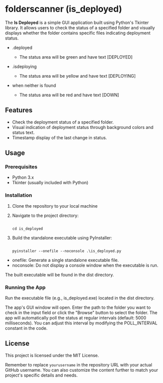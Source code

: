 # folderscanner (is_deployed)

The **Is Deployed** is a simple GUI application built using Python's Tkinter library. It allows users to check the status of a specified folder and visually displays whether the folder contains specific files indicating deployment status.

- .deployed
  - The status area will be green and have text [DEPLOYED]

- .isdeploying
  - The status area will be yellow and have text [DEPLOYING]

- when neither is found
  - The status area will be red and have text [DOWN]

## Features

- Check the deployment status of a specified folder.
- Visual indication of deployment status through background colors and status text.
- Timestamp display of the last change in status.

## Usage

### Prerequisites

- Python 3.x
- Tkinter (usually included with Python)

### Installation

1. Clone the repository to your local machine

2. Navigate to the project directory:

   ```

   cd is_deployed

   ```
3. Build the standalone executable using PyInstaller:

   ```

   pyinstaller --onefile --noconsole .\is_deployed.py

   ```

- onefile: Generate a single standalone executable file.
- noconsole: Do not display a console window when the executable is run.

The built executable will be found in the dist directory.

### Running the App
Run the executable file (e.g., is_deployed.exe) located in the dist directory.

The app's GUI window will open.
Enter the path to the folder you want to check in the input field or click the "Browse" button to select the folder.
The app will automatically poll the status at regular intervals (default: 5000 milliseconds). You can adjust this interval by modifying the POLL_INTERVAL constant in the code.

## License
This project is licensed under the MIT License.

Remember to replace `yourusername` in the repository URL with your actual GitHub username. You can also customize the content further to match your project's specific details and needs.
